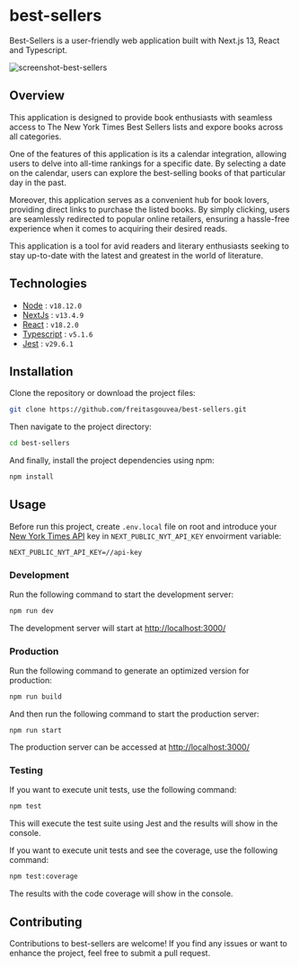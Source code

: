 # best-sellers

Best-Sellers is a user-friendly web application built with Next.js 13, React and Typescript.

![screenshot-best-sellers](https://github.com/freitasgouvea/best-sellers/assets/46804396/b42959f3-b76a-4cb4-ad2a-6f75f79df54e)

## Overview

This application is designed to provide book enthusiasts with seamless access to The New York Times Best Sellers lists and expore books across all categories.

One of the features of this application is its a calendar integration, allowing users to delve into all-time rankings for a specific date. By selecting a date on the calendar, users can explore the best-selling books of that particular day in the past.

Moreover, this application serves as a convenient hub for book lovers, providing direct links to purchase the listed books. By simply clicking, users are seamlessly redirected to popular online retailers, ensuring a hassle-free experience when it comes to acquiring their desired reads.

This application is a tool for avid readers and literary enthusiasts seeking to stay up-to-date with the latest and greatest in the world of literature.

## Technologies

- [Node](https://nodejs.org/en/blog/release/v18.12.0) : `v18.12.0`
- [NextJs](https://nextjs.org/) : `v13.4.9`
- [React](https://react.dev/) : `v18.2.0`
- [Typescript](https://www.typescriptlang.org/) : `v5.1.6`
- [Jest](https://jestjs.io/) : `v29.6.1`

## Installation

Clone the repository or download the project files:

```bash
git clone https://github.com/freitasgouvea/best-sellers.git
```

Then navigate to the project directory:

```bash
cd best-sellers
```

And finally, install the project dependencies using npm:

```bash
npm install
```

## Usage

Before run this project, create `.env.local` file on root and introduce your [New York Times API](https://developer.nytimes.com/) key in `NEXT_PUBLIC_NYT_API_KEY` envoirment variable:

```
NEXT_PUBLIC_NYT_API_KEY=//api-key
```

### Development

Run the following command to start the development server:

```bash
npm run dev
```

The development server will start at [http://localhost:3000/](http://localhost:3000/)

### Production

Run the following command to generate an optimized version for production:

```bash
npm run build
```

And then run  the following command to start the production server:

```
npm run start
```

The  production server can be accessed at [http://localhost:3000/](http://localhost:3000/)

### Testing

If you want to execute unit tests, use the following command:

```bash
npm test
```

This will execute the test suite using Jest and the results will show in the console.

If you want to execute unit tests and see the coverage, use the following command: 

```bash
npm test:coverage
```

The results with the code coverage will show in the console.

## Contributing

Contributions to best-sellers are welcome! If you find any issues or want to enhance the project, feel free to submit a pull request.
